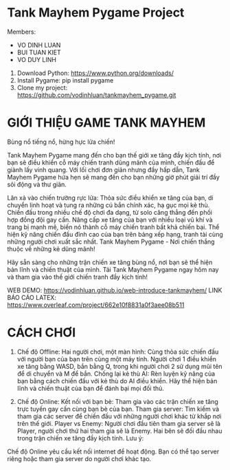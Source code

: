 # Tank Mayhem Pygame Project
Members:
- VO DINH LUAN
- BUI TUAN KIET
- VO DUY LINH
1. Download Python:
https://www.python.org/downloads/
2. Install Pygame:
pip install pygame
3. Clone my project:
https://github.com/vodinhluan/tankmayhem_pygame.git

# GIỚI THIỆU GAME TANK MAYHEM
Bùng nổ tiếng nổ, hừng hực lửa chiến!

Tank Mayhem Pygame mang đến cho bạn thế giới xe tăng đầy kịch tính, nơi bạn sẽ điều khiển cỗ máy chiến tranh dũng mãnh của mình, chiến đấu để giành lấy vinh quang. Với lối chơi đơn giản nhưng đầy hấp dẫn, Tank Mayhem Pygame hứa hẹn sẽ mang đến cho bạn những giờ phút giải trí đầy sôi động và thư giãn.

Lăn xả vào chiến trường rực lửa:
Thỏa sức điều khiển xe tăng của bạn, di chuyển linh hoạt và tung ra những cú bắn chính xác, hạ gục mọi kẻ thù.
Chiến đấu trong nhiều chế độ chơi đa dạng, từ solo căng thẳng đến phối hợp đồng đội gay cấn.
Nâng cấp xe tăng của bạn với nhiều loại vũ khí và trang bị mạnh mẽ, biến nó thành cỗ máy chiến tranh bất khả chiến bại.
Thể hiện kỹ năng chiến đấu đỉnh cao của bạn trên bảng xếp hạng, tranh tài cùng những người chơi xuất sắc nhất.
Tank Mayhem Pygame - Nơi chiến thắng thuộc về những kẻ dũng mãnh!

Hãy sẵn sàng cho những trận chiến xe tăng bùng nổ, nơi bạn sẽ thể hiện bản lĩnh và chiến thuật của mình. Tải Tank Mayhem Pygame ngay hôm nay và tham gia vào thế giới chiến tranh đầy kịch tính!

WEB DEMO: https://vodinhluan.github.io/web-introduce-tankmayhem/
LINK BÁO CÁO LATEX: https://www.overleaf.com/project/662e10f8831a0f3aee08b511

# CÁCH CHƠI
1. Chế độ Offline:
Hai người chơi, một màn hình: Cùng thỏa sức chiến đấu với người bạn của bạn trên cùng một máy tính. Người chơi 1 điều khiển xe tăng bằng WASD, bắn bằng Q, trong khi người chơi 2 sử dụng mũi tên để di chuyển và M để bắn.
Chống lại kẻ thù AI: Rèn luyện kỹ năng của bạn bằng cách chiến đấu với kẻ thù do AI điều khiển. Hãy thể hiện bản lĩnh và chiến thuật của bạn để đánh bại mọi đối thủ.

2. Chế độ Online:
Kết nối với bạn bè: Tham gia vào các trận chiến xe tăng trực tuyến gay cấn cùng bạn bè của bạn.
Tham gia server: Tìm kiếm và tham gia các server để chiến đấu với những người chơi khác từ khắp nơi trên thế giới.
Player vs Enemy: Người chơi đầu tiên tham gia server sẽ là Player, người chơi thứ hai tham gia sẽ là Enemy. Hai bên sẽ đối đầu nhau trong trận chiến xe tăng đầy kịch tính.
Lưu ý:

Chế độ Online yêu cầu kết nối internet để hoạt động.
Bạn có thể tạo server riêng hoặc tham gia server do người chơi khác tạo.
